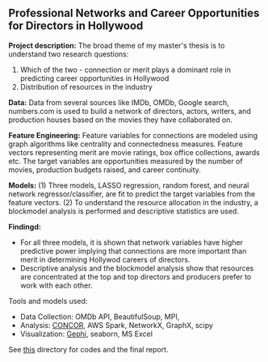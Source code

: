 ## Professional Networks and Career Opportunities for Directors in Hollywood

**Project description:** The broad theme of my master's thesis is to understand two research questions:
1. Which of the two - connection or merit plays a dominant role in predicting career opportunities in Hollywood
2. Distribution of resources in the industry

**Data:** Data from several sources like IMDb, OMDb, Google search, numbers.com is used to build a network of directors, actors, writers, and production houses based on the movies they have collaborated on. 

**Feature Engineering:** Feature variables for connections are modeled using graph algorithms like centrality and connectedness measures. Feature vectors representing merit are movie ratings, box office collections, awards etc. The target variables are opportunities measured by the number of movies, production budgets raised, and career continuity. 

**Models:**
(1) Three models, LASSO regression, random forest, and neural network regressor/classifier, are fit to predict the target variables from the feature vectors.
(2) To understand the resource allocation in the industry, a blockmodel analysis is performed and descriptive statistics are used.

**Findingd:**
- For all three models, it is shown that network variables have higher predictive power implying that connections are more important than merit in determining Hollywod careers of directors.
- Descriptive analysis and the blockmodel analysis show that resources are concentrated at the top and top directors and producers prefer to work with each other.

Tools and models used: 
- Data Collection: OMDb API, BeautifulSoup, MPI, 
- Analysis: [CONCOR](https://www.r-bloggers.com/2015/05/concor-in-r/), AWS Spark, NetworkX, GraphX, scipy
- Visualization: [Gephi](https://gephi.org/), seaborn, MS Excel


See [this](https://github.com/keertanavc/Hollywood-Network-Analysis/tree/master/Network%20Project) directory for codes and the final report.
